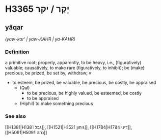 # H3365 יָקַר / יקר

## yâqar

_(yaw-kar' | yaw-KAHR | ya-KAHR)_

### Definition

a primitive root; properly, apparently, to be heavy, i.e., (figuratively) valuable; causatively, to make rare (figuratively, to inhibit); be (make) precious, be prized, be set by, withdraw; v

- to esteem, be prized, be valuable, be precious, be costly, be appraised
  - (Qal)
    - to be precious, be highly valued, be esteemed, be costly
    - to be appraised
  - (Hiphil) to make something precious

### See also

[[H1381|H1381 גבל]], [[H1521|H1521 גיחון]], [[H1784|H1784 דיני]], [[H5091|H5091 נהה]]
